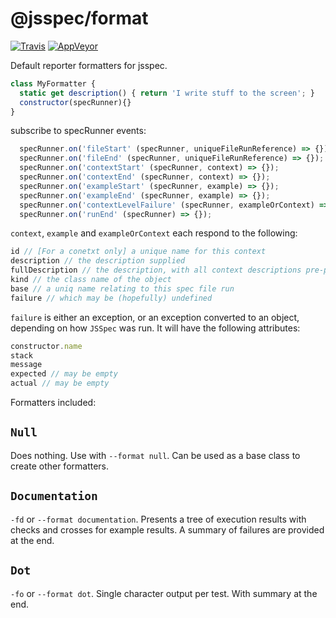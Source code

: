 # @jsspec/format
[![Travis](https://img.shields.io/travis/jsspec/format/master.svg?logo=travis&style=for-the-badge)](https://travis-ci.org/jsspec/format)
[![AppVeyor](https://img.shields.io/appveyor/ci/HookyQR/format/master.svg?logo=appveyor&style=for-the-badge)](https://ci.appveyor.com/project/HookyQR/format)

Default reporter formatters for jsspec.

```javascript
class MyFormatter {
  static get description() { return 'I write stuff to the screen'; }
  constructor(specRunner){}
}
```

subscribe to specRunner events:
```javascript
  specRunner.on('fileStart' (specRunner, uniqueFileRunReference) => {});
  specRunner.on('fileEnd' (specRunner, uniqueFileRunReference) => {});
  specRunner.on('contextStart' (specRunner, context) => {});
  specRunner.on('contextEnd' (specRunner, context) => {});
  specRunner.on('exampleStart' (specRunner, example) => {});
  specRunner.on('exampleEnd' (specRunner, example) => {});
  specRunner.on('contextLevelFailure' (specRunner, exampleOrContext) => {});
  specRunner.on('runEnd' (specRunner) => {});
```

`context`, `example` and `exampleOrContext` each respond to the following:
```javascript
id // [For a conetxt only] a unique name for this context
description // the description supplied 
fullDescription // the description, with all context descriptions pre-pended
kind // the class name of the object
base // a uniq name relating to this spec file run
failure // which may be (hopefully) undefined
```

`failure` is either an exception, or an exception converted to an object, depending on how `JSSpec` was run. It will have the following attributes:
```javascript
constructor.name
stack
message
expected // may be empty
actual // may be empty
```

Formatters included:
## `Null`
Does nothing. Use with `--format null`. Can be used as a base class to create other formatters.

## `Documentation`
`-fd` or `--format documentation`. Presents a tree of execution results with checks and crosses for example results. A summary of failures are provided at the end.

## `Dot`
`-fo` or `--format dot`. Single character output per test. With summary at the end.
